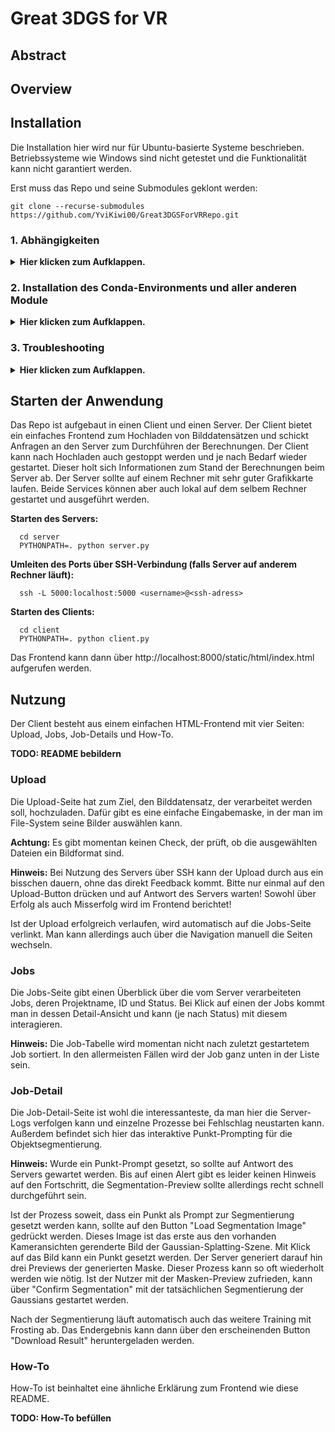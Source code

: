 # Great 3DGS for VR

## Abstract

## Overview

## Installation
Die Installation hier wird nur für Ubuntu-basierte Systeme beschrieben. Betriebssysteme wie Windows sind nicht getestet und die Funktionalität kann nicht garantiert werden.

Erst muss das Repo und seine Submodules geklont werden:
```shell
git clone --recurse-submodules https://github.com/YviKiwi00/Great3DGSForVRRepo.git
```

### 1. Abhängigkeiten
<details>
<summary><span style="font-weight: bold;">Hier klicken zum Aufklappen.</span></summary>

Folgende Abhängigkeiten werden vor der Installation dieses Repos benötigt:

- Conda
- Colmap
- ImageMagick 7 (optional)
- C++ Compiler für PyTorch
- CUDA Toolkit 11.8

Dabei ist wichtig, das der C++ Compiler und das CUDA SDK kompatibel sind. Im Folgenden wird die Installation beider Abhängigkeiten für dieses Repo beschrieben.

#### 1.1 C++ Compiler
Die Installation eines C++ Compilers kann einzeln oder neben anderen C++ Versionen durchgeführt werden. Laut der [CUDA-Dokumentation](https://docs.nvidia.com/cuda/archive/11.8.0/cuda-installation-guide-linux/index.html) von Nvidia ist GCC und G++ Version 11 kompatibel mit CUDA Toolkit 11.8. Sowohl g++ als auch gcc müssen beide die gleiche Version haben, um Fehler zu vermeiden.

- Installation der passenden gcc- und g++-Version
    ```shell
    sudo apt install build-essential
    sudo apt -y install gcc-11 g++-11
    ```
- Alternative Versionen zu Manager hinzufügen (höhere Priorität wird Standardmäßig ausgewählt)
    ```shell
    sudo update-alternatives --install /usr/bin/gcc gcc /usr/bin/gcc-[Version] [Priorität]
    sudo update-alternatives --install /usr/bin/g++ g++ /usr/bin/g++-[Version] [Priorität]
    ```
- Checken, welche Versionen verfügbar sind + Auswahl der gerade benötigten Version
    ```shell
    sudo update-alternatives --config gcc
    sudo update-alternatives --config g++
    ```
- Checken der gerade aktiven Version
    ```shell
    gcc --version
    g++ --version
    ```
Für die Installation und Benutzung dieses Repos muss die kompatible Version von GCC und G++ auf dem System aktiv sein!

#### 1.2 CUDA Toolkit
Auch die Installation der passenden CUDA-Toolkit Version kann als Einzelversion auf dem System oder auch neben einer bestehenden CUDA-Version installiert werden.

- Prüfen der CUDA-Version
    ```shell
    nvidia-smi                                    # Höchste unterstützte CUDA-Version
    nvcc --version                                # Momentan genutzte CUDA-Version
    ls /usr/local/ | grep cuda                    # Alle auf dem Rechner installierten CUDA-Versionen
    ```
- Download der gewünschten CUDA-Version: [CUDA Toolkit Archive](https://developer.nvidia.com/cuda-toolkit-archive)
  - Auf der Download-Seite der gewünschten Version sollte runfile (local) als Installer Type ausgewählt werden 
  - Aus den Instruktionen in diesem Schritt nur den Download durchführen, nicht die Installtion!
- Gedownloadete Runfile muss executable gemacht werden
    ```shell
    chmod +x <name of runfile .run>
    ```
- Installation des Toolkit (und auch nur des Toolkit, ohne Treiber-Installation!)
    ```shell
    sudo ./<name of runfile .run> --silent --toolkit
    ```
- CUDA-Version sollte jetzt mit obigen Befehl aufgelistet werden
  - Falls nvcc --version nicht funktionieren sollte, könnte es sein, dass CUDA nicht dem PATH hinzugefügt wurde
    ```shell 
    gedit .bashrc
    
    # Diese zwei Zeilen hinzufügen, CUDA-Version ggf. ändern
    export PATH="/usr/local/cuda-[version]/bin:$PATH"
    export LD_LIBRARY_PATH="/usr/local/cuda-[version]/lib64:$LD_LIBRARY_PATH"
    
    source .bashrc      # Oder neues Terminal
    ```
    
</details>

### 2. Installation des Conda-Environments und aller anderen Module
<details>
<summary><span style="font-weight: bold;">Hier klicken zum Aufklappen.</span></summary>

Die Installation aller Abhängigkeiten und Module für dieses Repo wurde in einem einzigen Installationsskript gebündelt. Wie oben beschrieben wird für die Installation CUDA 11.8 und GCC und G++ 11 benötigt.

Folgende Argumente werden für das Installationsskript akzeptiert:

| Parameter             |                                                                                                                                                                       Beschreibung |
|:----------------------|-----------------------------------------------------------------------------------------------------------------------------------------------------------------------------------:|
| `--no_rasterizer`     | Installation des [Gaussian Splatting Rasterizers](https://github.com/YviKiwi00/diff-gaussian-rasterization) wird übersprungen. Nur empfohlen, wenn schon gepulled und installiert. |
| `--no_simple_knn`     |                                                                                   Installation des simple-knn Submodules wird übersprungen. Nur empfohlen, wenn schon installiert. |
| `--no_sam`            |                                 Installation des [SAM-Algorithmus](https://github.com/facebookresearch/segment-anything) wird übersprungen. Nur empfohlen, wenn schon installiert. |
| `--no_grounding_dino` |                             Installation des [GroundingDINO-Algorithmus](https://github.com/IDEA-Research/GroundingDINO) wird übersprungen. Nur empfohlen, wenn schon installiert. |
| `--no_nvdiffrast`     |                             Keine Installation von [Nvdiffrast](https://nvlabs.github.io/nvdiffrast/), einem optionalem Repo für Occlusion Culling und schnellere Mesh-Extraction. |

Im Root-Verzeichnis können folgende Befehle für die Installation des Environments und das Aktivieren des Environments genutzt werden.
```shell
python install.py
conda activate Great3DGSForVR
```
</details>

### 3. Troubleshooting
<details>
<summary><span style="font-weight: bold;">Hier klicken zum Aufklappen.</span></summary>

#### Fehlende Pakete
Sollte während eines Jobs ein Fehler auftreten, bei dem sich über fehlende Pakete beschwert wird, kann folgender Befehl ausgeführt werden:
```shell
conda env update --file environment.yml --prune
```

Dies installiert nochmal alle Abhängigkeiten der Environment-Variable. Falls auch das nicht hilft, muss ggf. manuell nach dem benötigten Paket geschaut werden und mit pip install <package> installiert werden.
**Beachte:** Dafür muss sich im richtigen Conda-Environment aufgehalten werden!

#### Fehlende Submodules
Das Repo besitzt verschiedene Links zu Git-Submodules.
Sollte während des Klonens etwas schief gelaufen sein oder durch einen Branch-Wechsel nicht alle Submodules richtig gepulled sein oder sollte es in der Zwischenzeit Updates zu Submodules gegeben haben, so können diese mit folgendem Befehl im Root-Verzeichnis neu gepulled werden:
```shell
git pull --recurse-submodules
```
</details>

## Starten der Anwendung
Das Repo ist aufgebaut in einen Client und einen Server. Der Client bietet ein einfaches Frontend zum Hochladen von Bilddatensätzen und schickt Anfragen an den Server zum Durchführen der Berechnungen. Der Client kann nach Hochladen auch gestoppt werden und je nach Bedarf wieder gestartet. Dieser holt sich Informationen zum Stand der Berechnungen beim Server ab.
Der Server sollte auf einem Rechner mit sehr guter Grafikkarte laufen. Beide Services können aber auch lokal auf dem selbem Rechner gestartet und ausgeführt werden.

**Starten des Servers:**
```shell 
  cd server
  PYTHONPATH=. python server.py
```

**Umleiten des Ports über SSH-Verbindung (falls Server auf anderem Rechner läuft):**
```shell 
  ssh -L 5000:localhost:5000 <username>@<ssh-adress>
```

**Starten des Clients:**
```shell 
  cd client
  PYTHONPATH=. python client.py
```

Das Frontend kann dann über http://localhost:8000/static/html/index.html aufgerufen werden.

## Nutzung
Der Client besteht aus einem einfachen HTML-Frontend mit vier Seiten: Upload, Jobs, Job-Details und How-To.

**TODO: README bebildern**

### Upload
Die Upload-Seite hat zum Ziel, den Bilddatensatz, der verarbeitet werden soll, hochzuladen. Dafür gibt es eine einfache Eingabemaske, in der man im File-System seine Bilder auswählen kann.

**Achtung:** Es gibt momentan keinen Check, der prüft, ob die ausgewählten Dateien ein Bildformat sind.

**Hinweis:** Bei Nutzung des Servers über SSH kann der Upload durch aus ein bisschen dauern, ohne das direkt Feedback kommt. Bitte nur einmal auf den Upload-Button drücken und auf Antwort des Servers warten!
Sowohl über Erfolg als auch Misserfolg wird im Frontend berichtet!

Ist der Upload erfolgreich verlaufen, wird automatisch auf die Jobs-Seite verlinkt. Man kann allerdings auch über die Navigation manuell die Seiten wechseln.

### Jobs
Die Jobs-Seite gibt einen Überblick über die vom Server verarbeiteten Jobs, deren Projektname, ID und Status. Bei Klick auf einen der Jobs kommt man in dessen Detail-Ansicht und kann (je nach Status) mit diesem interagieren.

**Hinweis:** Die Job-Tabelle wird momentan nicht nach zuletzt gestartetem Job sortiert. In den allermeisten Fällen wird der Job ganz unten in der Liste sein.

### Job-Detail
Die Job-Detail-Seite ist wohl die interessanteste, da man hier die Server-Logs verfolgen kann und einzelne Prozesse bei Fehlschlag neustarten kann. Außerdem befindet sich hier das interaktive Punkt-Prompting für die Objektsegmentierung.

**Hinweis:** Wurde ein Punkt-Prompt gesetzt, so sollte auf Antwort des Servers gewartet werden. Bis auf einen Alert gibt es leider keinen Hinweis auf den Fortschritt, die Segmentation-Preview sollte allerdings recht schnell durchgeführt sein.

Ist der Prozess soweit, dass ein Punkt als Prompt zur Segmentierung gesetzt werden kann, sollte auf den Button "Load Segmentation Image" gedrückt werden. Dieses Image ist das erste aus den vorhanden Kameransichten gerenderte Bild der Gaussian-Splatting-Szene. Mit Klick auf das Bild kann ein Punkt gesetzt werden. Der Server generiert darauf hin drei Previews der generierten Maske. Dieser Prozess kann so oft wiederholt werden wie nötig. Ist der Nutzer mit der Masken-Preview zufrieden, kann über "Confirm Segmentation" mit der tatsächlichen Segmentierung der Gaussians gestartet werden.

Nach der Segmentierung läuft automatisch auch das weitere Training mit Frosting ab. Das Endergebnis kann dann über den erscheinenden Button "Download Result" heruntergeladen werden.

### How-To
How-To ist beinhaltet eine ähnliche Erklärung zum Frontend wie diese README.

**TODO: How-To befüllen**